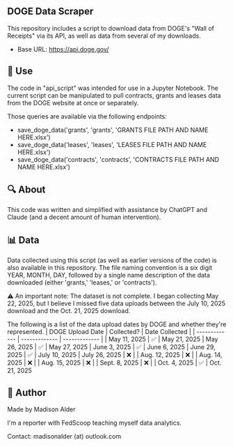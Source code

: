 ## DOGE Data Scraper ## 
This repository includes a script to download data from DOGE's "Wall of Receipts" via its API, as well as data from several of my downloads. 

  * Base URL: https://api.doge.gov/

## 🌟 Use ##
The code in "api_script" was intended for use in a Jupyter Notebook. The current script can be manipulated to pull contracts, grants and leases data from the DOGE website at once or separately. 

Those queries are available via the following endpoints:
  * save_doge_data('grants', 'grants', 'GRANTS FILE PATH AND NAME HERE.xlsx')
  * save_doge_data('leases', 'leases', 'LEASES FILE PATH AND NAME HERE.xlsx') 
  * save_doge_data('contracts', 'contracts', 'CONTRACTS FILE PATH AND NAME HERE.xlsx') 

## 🔍 About ##
This code was written and simplified with assistance by ChatGPT and Claude (and a decent amount of human intervention).

## 📊 Data ##
Data collected using this script (as well as earlier versions of the code) is also available in this repository. The file naming convention is a six digit YEAR, MONTH, DAY, followed by a single name description of the data downloaded (either 'grants,' 'leases,' or 'contracts').

⚠️ An important note: The dataset is not complete. I began collecting May 22, 2025, but I believe I missed five data uploads between the July 10, 2025 download and the Oct. 21, 2025 download.

The following is a list of the data upload dates by DOGE and whether they're represented.
| DOGE Upload Date  | Collected? | Date Collected |
| ------------- | ------------- |  ------------- |
| May 11, 2025  | ✅ | May 21, 2025
| May 26, 2025  | ✅ | May 27, 2025
| June 3, 2025  | ✅ | June 6, 2025
| June 29, 2025 | ✅ | July 10, 2025
| July 26, 2025 | ❌ |
| Aug. 12, 2025 | ❌ | 
| Aug. 14, 2025 | ❌ | 
| Aug. 15, 2025 | ❌ | 
| Sept. 8, 2025 | ❌ | 
| Oct. 4, 2025 | ✅ | Oct. 21, 2025



## 👤 Author ##
Made by Madison Alder 

I'm a reporter with FedScoop teaching myself data analytics.

Contact: madisonalder (at) outlook.com

